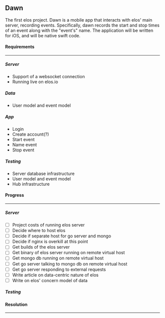 Dawn
----

The first elos project. Dawn is a mobile app that interacts with elos' main server, recording events. Specifically, dawn records the start and stop times of an event along with the "event's" name. The application will be written for iOS, and will be native swift code.

#### Requirements
-----------------
##### Server
 * Support of a websocket connection
 * Running live on elos.io

##### Data
 * User model and event model

##### App
 * Login
 * Create account(?)
 * Start event
 * Name event
 * Stop event

##### Testing
 * Server database infrastructure
 * User model and event model
 * Hub infrastructure

#### Progress
-------------
##### Server
- [ ] Project costs of running elos server
- [ ] Decide where to host elos
- [ ] Decide if separate host for go server and mongo
- [ ] Decide if nginx is overkill at this point
- [ ] Get builds of the elos server
- [ ] Get binary of elos server running on remote virtual host
- [ ] Get mongo db running on remote virtual host
- [ ] Get go server talking to mongo db on remote virtual host
- [ ] Get go server responding to external requests
- [ ] Write article on data-centric nature of elos
- [ ] Write on elos' concern model of data

##### Testing

#### Resolution
---------------
